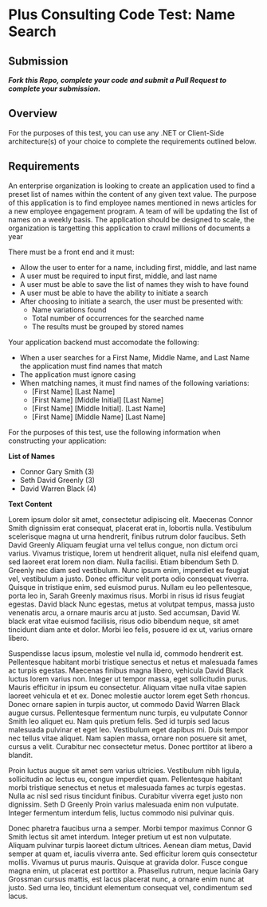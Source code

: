 # Plus Consulting Code Test: Name Search

## Submission
_**Fork this Repo, complete your code and submit a Pull Request to complete your submission.**_

## Overview
For the purposes of this test, you can use any .NET or Client-Side architecture(s) of your choice to complete the requirements outlined below.

## Requirements
An enterprise organization is looking to create an application used to find a preset list of names within the content of any given text value. The purpose of this application is to find employee names mentioned in news articles for a new employee engagement program. A team of will be updating the list of names on a weekly basis. The application should be designed to scale, the organization is targetting this application to crawl millions of documents a year

There must be a front end and it must:
* Allow the user to enter for a name, including first, middle, and last name
* A user must be required to input first, middle, and last name
* A user must be able to save the list of names they wish to have found
* A user must be able to have the ability to initiate a search
* After choosing to initiate a search, the user must be presented with:
  * Name variations found
  * Total number of occurrences for the searched name
  * The results must be grouped by stored names

Your application backend must accomodate the following:
* When a user searches for a First Name, Middle Name, and Last Name the application must find names that match
* The application must ignore casing
* When matching names, it must find names of the following variations: 
  * [First Name] [Last Name]
  * [First Name] [Middle Initial] [Last Name]
  * [First Name] [Middle Initial]. [Last Name]
  * [First Name] [Middle Name] [Last Name]


For the purposes of this test, use the following information when constructing your application:

**List of Names**
* Connor Gary Smith (3)
* Seth David Greenly (3)
* David Warren Black (4)

**Text Content**

Lorem ipsum dolor sit amet, consectetur adipiscing elit. Maecenas Connor Smith dignissim erat consequat, placerat erat in, lobortis nulla. Vestibulum scelerisque magna ut urna hendrerit, finibus rutrum dolor faucibus. Seth David Greenly Aliquam feugiat urna vel tellus congue, non dictum orci varius. Vivamus tristique, lorem ut hendrerit aliquet, nulla nisl eleifend quam, sed laoreet erat lorem non diam. Nulla facilisi. Etiam bibendum  Seth D. Greenly nec diam sed vestibulum. Nunc ipsum enim, imperdiet eu feugiat vel, vestibulum a justo. Donec efficitur velit porta odio consequat viverra. Quisque in tristique enim, sed euismod purus. Nullam eu leo pellentesque, porta leo in, Sarah Greenly maximus risus. Morbi in risus id risus feugiat egestas. David black Nunc egestas, metus at volutpat tempus, massa justo venenatis arcu, a ornare mauris arcu at justo. Sed accumsan, David W. black erat vitae euismod facilisis, risus odio bibendum neque, sit amet tincidunt diam ante et dolor. Morbi leo felis, posuere id ex ut, varius ornare libero.

Suspendisse lacus ipsum, molestie vel nulla id, commodo hendrerit est. Pellentesque habitant morbi tristique senectus et netus et malesuada fames ac turpis egestas. Maecenas finibus magna libero, vehicula David Black luctus lorem varius non. Integer ut tempor massa, eget sollicitudin purus. Mauris efficitur in ipsum eu consectetur. Aliquam vitae nulla vitae sapien laoreet vehicula et et ex. Donec molestie auctor lorem eget Seth rhoncus. Donec ornare sapien in turpis auctor, ut commodo David Warren Black augue cursus. Pellentesque fermentum nunc turpis, eu vulputate Connor Smith leo aliquet eu. Nam quis pretium felis. Sed id turpis sed lacus malesuada pulvinar et eget leo. Vestibulum eget dapibus mi. Duis tempor nec tellus vitae aliquet. Nam sapien massa, ornare non posuere sit amet, cursus a velit. Curabitur nec consectetur metus. Donec porttitor at libero a blandit.

Proin luctus augue sit amet sem varius ultricies. Vestibulum nibh ligula, sollicitudin ac lectus eu, congue imperdiet quam. Pellentesque habitant morbi tristique senectus et netus et malesuada fames ac turpis egestas. Nulla ac nisl sed risus tincidunt finibus. Curabitur viverra eget justo non dignissim. Seth D Greenly Proin varius malesuada enim non vulputate. Integer fermentum interdum felis, luctus commodo nisi pulvinar quis.

Donec pharetra faucibus urna a semper. Morbi tempor maximus Connor G Smith lectus sit amet interdum. Integer pretium ut est non vulputate. Aliquam pulvinar turpis laoreet dictum ultrices. Aenean diam metus, David semper at quam et, iaculis viverra ante. Sed efficitur lorem quis consectetur mollis. Vivamus ut purus mauris. Quisque at gravida dolor. Fusce congue magna enim, ut placerat est porttitor a. Phasellus rutrum, neque lacinia Gary Grossman cursus mattis, est lacus placerat nunc, a ornare enim nunc at justo. Sed urna leo, tincidunt elementum consequat vel, condimentum sed lacus.
